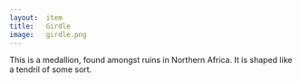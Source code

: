 ```yaml
---
layout:  item
title:   Girdle
image:   girdle.png
---
```


This is a medallion, found amongst ruins in Northern Africa.
It is shaped like a tendril of some sort.


